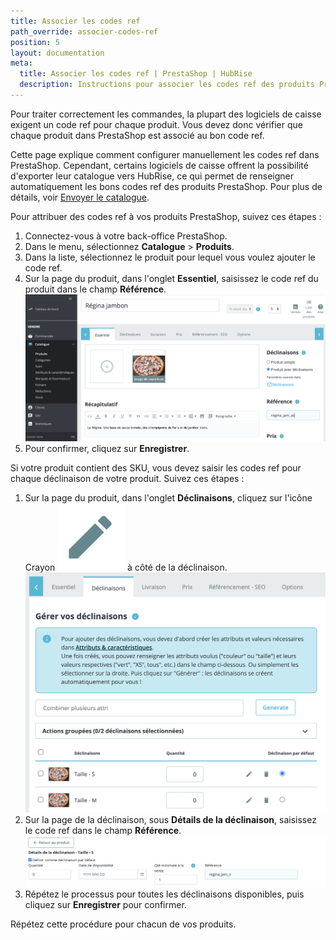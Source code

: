 ```yaml
---
title: Associer les codes ref
path_override: associer-codes-ref
position: 5
layout: documentation
meta:
  title: Associer les codes ref | PrestaShop | HubRise
  description: Instructions pour associer les codes ref des produits PrestaShop à d'autres apps après avoir connecté le logiciel de caisse à HubRise. Connectez les apps et synchronisez vos données.
---
```


Pour traiter correctement les commandes, la plupart des logiciels de caisse exigent un code ref pour chaque produit. Vous devez donc vérifier que chaque produit dans PrestaShop est associé au bon code ref.

Cette page explique comment configurer manuellement les codes ref dans PrestaShop. Cependant, certains logiciels de caisse offrent la possibilité d'exporter leur catalogue vers HubRise, ce qui permet de renseigner automatiquement les bons codes ref des produits PrestaShop. Pour plus de détails, voir [Envoyer le catalogue](/apps/prestashop/push-catalog).

Pour attribuer des codes ref à vos produits PrestaShop, suivez ces étapes :

1. Connectez-vous à votre back-office PrestaShop.
2. Dans le menu, sélectionnez **Catalogue** > **Produits**.
3. Dans la liste, sélectionnez le produit pour lequel vous voulez ajouter le code ref.
4. Sur la page du produit, dans l'onglet **Essentiel**, saisissez le code ref du produit dans le champ **Référence**.
   ![Saisie des codes ref pour un produit PrestaShop](./images/002-prestashop-product-ref.png)
5. Pour confirmer, cliquez sur **Enregistrer**.

Si votre produit contient des SKU, vous devez saisir les codes ref pour chaque déclinaison de votre produit. Suivez ces étapes :

1. Sur la page du produit, dans l'onglet **Déclinaisons**, cliquez sur l'icône Crayon&nbsp;<InlineImage width="20" height="20">![Crayon](../images/pencil-icon.png)</InlineImage> à côté de la déclinaison.
   ![Page des déclinaisons d'un produit dans PrestaShop](./images/003-prestashop-combinations-page.png)
2. Sur la page de la déclinaison, sous **Détails de la déclinaison**, saisissez le code ref dans le champ **Référence**.
   ![Code ref d'une déclinaison dans PrestaShop](./images/004-prestashop-combinations-ref.png)
3. Répétez le processus pour toutes les déclinaisons disponibles, puis cliquez sur **Enregistrer** pour confirmer.

Répétez cette procédure pour chacun de vos produits.
